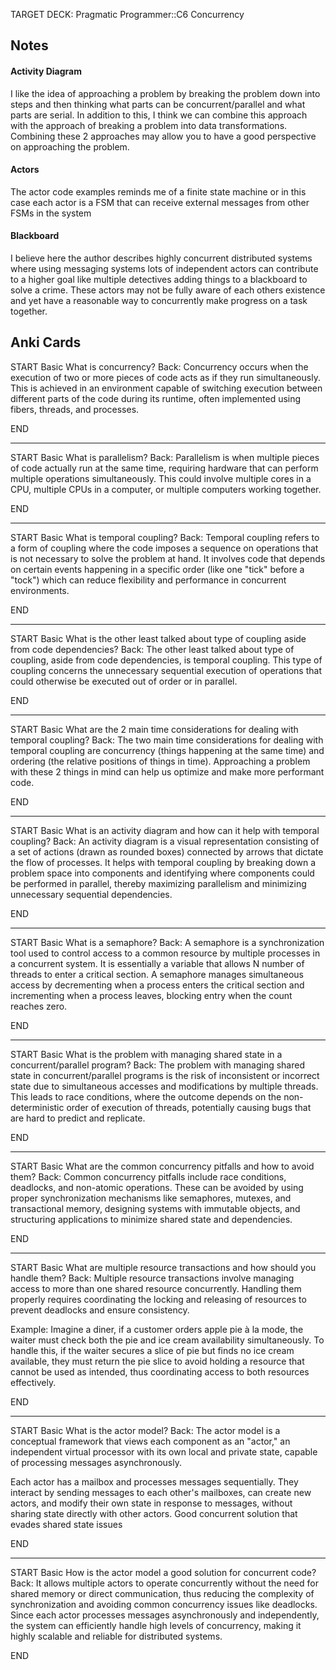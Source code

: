 TARGET DECK: Pragmatic Programmer::C6 Concurrency
## Notes
#### Activity Diagram
I like the idea of approaching a problem by breaking the problem down into steps and then thinking what parts can be concurrent/parallel and what parts are serial. In addition to this, I think we can combine this approach with the approach of breaking a problem into data transformations. Combining these 2 approaches may allow you to have a good perspective on approaching the problem.
#### Actors
The actor code examples reminds me of a finite state machine or in this case each actor is a FSM that can receive external messages from other FSMs in the system
####  Blackboard 
I believe here the author describes highly concurrent distributed systems where using messaging systems lots of independent actors can contribute to a higher goal like multiple detectives adding things to a blackboard to solve a crime. These actors may not be fully aware of each others existence and yet have a reasonable way to concurrently make progress on a task together.

## Anki Cards

START
Basic
What is concurrency?
Back:
Concurrency occurs when the execution of two or more pieces of code acts as if they run simultaneously. This is achieved in an environment capable of switching execution between different parts of the code during its runtime, often implemented using fibers, threads, and processes.
<!--ID: 1719680267391-->
END

---------

START
Basic
What is parallelism?
Back:
Parallelism is when multiple pieces of code actually run at the same time, requiring hardware that can perform multiple operations simultaneously. This could involve multiple cores in a CPU, multiple CPUs in a computer, or multiple computers working together.
<!--ID: 1719680267395-->
END

---------

START
Basic
What is temporal coupling?
Back:
Temporal coupling refers to a form of coupling where the code imposes a sequence on operations that is not necessary to solve the problem at hand. It involves code that depends on certain events happening in a specific order (like one "tick" before a "tock") which can reduce flexibility and performance in concurrent environments.
<!--ID: 1719680267397-->
END

---------

START
Basic
What is the other least talked about type of coupling aside from code dependencies?
Back:
The other least talked about type of coupling, aside from code dependencies, is temporal coupling. This type of coupling concerns the unnecessary sequential execution of operations that could otherwise be executed out of order or in parallel.
<!--ID: 1719680267398-->
END

---------

START
Basic
What are the 2 main time considerations for dealing with temporal coupling?
Back:
The two main time considerations for dealing with temporal coupling are concurrency (things happening at the same time) and ordering (the relative positions of things in time). Approaching a problem with these 2 things in mind can help us optimize and make more performant code.
<!--ID: 1719680267400-->
END

---------

START
Basic
What is an activity diagram and how can it help with temporal coupling?
Back:
An activity diagram is a visual representation consisting of a set of actions (drawn as rounded boxes) connected by arrows that dictate the flow of processes. It helps with temporal coupling by breaking down a problem space into components and identifying where components could be performed in parallel, thereby maximizing parallelism and minimizing unnecessary sequential dependencies.
<!--ID: 1719680267401-->
END

---------

START
Basic
What is a semaphore?
Back:
A semaphore is a synchronization tool used to control access to a common resource by multiple processes in a concurrent system. It is essentially a variable that allows N number of threads to enter a critical section. A semaphore manages simultaneous access by decrementing when a process enters the critical section and incrementing when a process leaves, blocking entry when the count reaches zero.
<!--ID: 1719680267404-->
END

---------

START
Basic
What is the problem with managing shared state in a concurrent/parallel program?
Back:
The problem with managing shared state in concurrent/parallel programs is the risk of inconsistent or incorrect state due to simultaneous accesses and modifications by multiple threads. This leads to race conditions, where the outcome depends on the non-deterministic order of execution of threads, potentially causing bugs that are hard to predict and replicate.
<!--ID: 1719680267406-->
END

---------

START
Basic
What are the common concurrency pitfalls and how to avoid them?
Back:
Common concurrency pitfalls include race conditions, deadlocks, and non-atomic operations. 
These can be avoided by using proper synchronization mechanisms like semaphores, mutexes, and transactional memory, designing systems with immutable objects, and structuring applications to minimize shared state and dependencies.
<!--ID: 1719680267407-->
END

---------

START
Basic
What are multiple resource transactions and how should you handle them?
Back:
Multiple resource transactions involve managing access to more than one shared resource concurrently. Handling them properly requires coordinating the locking and releasing of resources to prevent deadlocks and ensure consistency.

Example: Imagine a diner, if a customer orders apple pie à la mode, the waiter must check both the pie and ice cream availability simultaneously. To handle this, if the waiter secures a slice of pie but finds no ice cream available, they must return the pie slice to avoid holding a resource that cannot be used as intended, thus coordinating access to both resources effectively.
<!--ID: 1719680267408-->
END

--------

START
Basic
What is the actor model?
Back:
The actor model is a conceptual framework that views each component as an "actor," an independent virtual processor with its own local and private state, capable of processing messages asynchronously. 

Each actor has a mailbox and processes messages sequentially. They interact by sending messages to each other's mailboxes, can create new actors, and modify their own state in response to messages, without sharing state directly with other actors. 
Good concurrent solution that evades shared state issues
<!--ID: 1719680267409-->
END

---------

START
Basic
How is the actor model a good solution for concurrent code?
Back:
It allows multiple actors to operate concurrently without the need for shared memory or direct communication, thus reducing the complexity of synchronization and avoiding common concurrency issues like deadlocks. Since each actor processes messages asynchronously and independently, the system can efficiently handle high levels of concurrency, making it highly scalable and reliable for distributed systems.
<!--ID: 1719680267410-->
END



